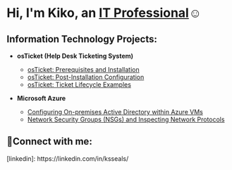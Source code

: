 <h1>Hi, I'm Kiko, an <a href="https://linkedin.com/in/ksseals/">IT Professional</a>☺</h1>

<h2> Information Technology Projects:</h2>

- <b>osTicket (Help Desk Ticketing System)</b>
  - [osTicket: Prerequisites and Installation](https://github.com/kikosealscc/osticket-prereqs)
  - [osTicket: Post-Installation Configuration](https://github.com/kikosealscc/post-install-config)
  - [osTicket: Ticket Lifecycle Examples](https://github.com/kikosealscc/ticket-lifecycle)

- <b>Microsoft Azure</b>
  - [Configuring On-premises Active Directory within Azure VMs](https://github.com/kikosealscc/configure-ad)
  - [Network Security Groups (NSGs) and Inspecting Network Protocols](https://github.com/kikosealscc/azure-network-protocols)

<h2>🤳Connect with me:</h2> 
[linkedin]: https://linkedin.com/in/ksseals/
